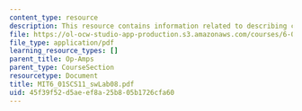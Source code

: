 ```yaml
---
content_type: resource
description: This resource contains information related to describing circuits.
file: https://ol-ocw-studio-app-production.s3.amazonaws.com/courses/6-01sc-introduction-to-electrical-engineering-and-computer-science-i-spring-2011/45f39f52d5aeef8a25b805b1726cfa60_MIT6_01SCS11_swLab08.pdf
file_type: application/pdf
learning_resource_types: []
parent_title: Op-Amps
parent_type: CourseSection
resourcetype: Document
title: MIT6_01SCS11_swLab08.pdf
uid: 45f39f52-d5ae-ef8a-25b8-05b1726cfa60
---
```

